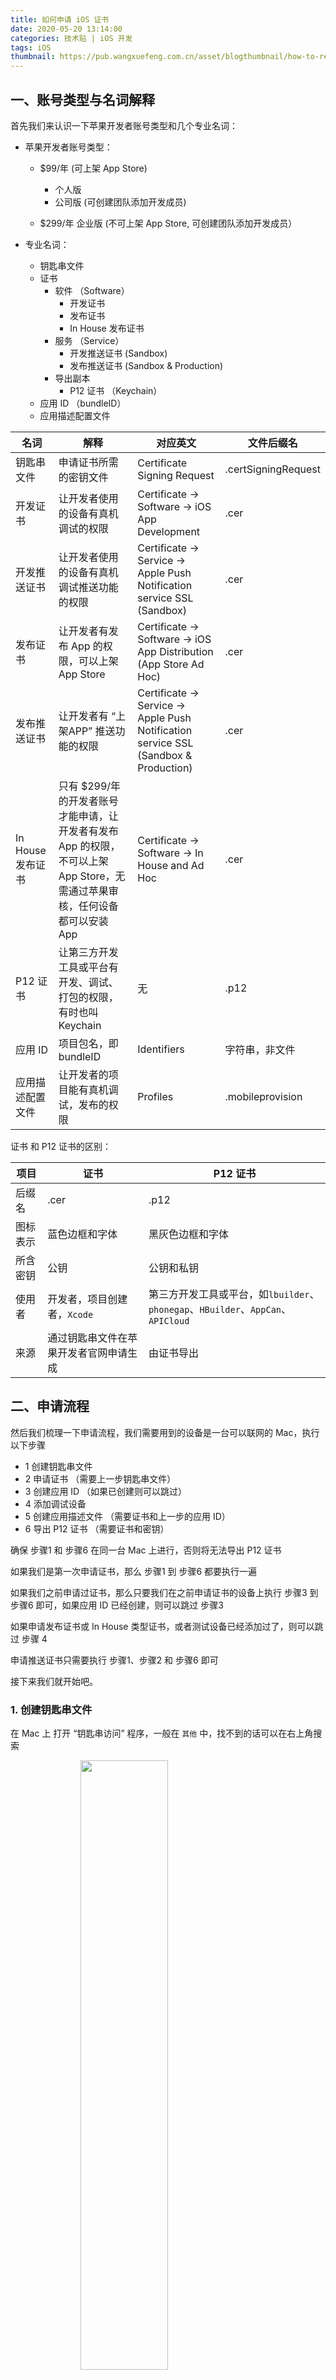 ```yaml
---
title: 如何申请 iOS 证书
date: 2020-05-20 13:14:00
categories: 技术贴 | iOS 开发
tags: iOS
thumbnail: https://pub.wangxuefeng.com.cn/asset/blogthumbnail/how-to-request-the-ios-certificate/thumbnail.png
---
```


## 一、账号类型与名词解释

首先我们来认识一下苹果开发者账号类型和几个专业名词：

- 苹果开发者账号类型：

	- $99/年 (可上架 App Store)
		- 个人版
		- 公司版 (可创建团队添加开发成员)

	- $299/年 企业版 (不可上架 App Store, 可创建团队添加开发成员）


- 专业名词：

	- 钥匙串文件
	- 证书
		- 软件 （Software）
			- 开发证书
			- 发布证书
			- In House 发布证书
		- 服务 （Service）
			- 开发推送证书 (Sandbox)
			- 发布推送证书 (Sandbox & Production)
		- 导出副本
			- P12 证书 （Keychain）
	- 应用 ID （bundleID）
	- 应用描述配置文件


| 名词 | 解释 | 对应英文 | 文件后缀名 |
| - | - | - | - |
| 钥匙串文件 | 申请证书所需的密钥文件 | Certificate Signing Request | .certSigningRequest |
| 开发证书 | 让开发者使用的设备有真机调试的权限 | Certificate -> Software -> iOS App Development | .cer |
| 开发推送证书 | 让开发者使用的设备有真机调试推送功能的权限 | Certificate -> Service -> Apple Push Notification service SSL (Sandbox) | .cer |
| 发布证书 | 让开发者有发布 App 的权限，可以上架 App Store | Certificate ->  Software -> iOS App Distribution (App Store Ad Hoc)| .cer |
| 发布推送证书 | 让开发者有 “上架APP” 推送功能的权限 | Certificate -> Service ->  Apple Push Notification service SSL (Sandbox & Production)   | .cer |
| In House 发布证书 | 只有 $299/年 的开发者账号才能申请，让开发者有发布 App 的权限，不可以上架 App Store，无需通过苹果审核，任何设备都可以安装 App | Certificate -> Software ->  In House and Ad Hoc | .cer |
| P12 证书 | 让第三方开发工具或平台有开发、调试、打包的权限，有时也叫 Keychain | 无 | .p12 |
| 应用 ID | 项目包名，即 bundleID | Identifiers  | 字符串，非文件 |
| 应用描述配置文件 | 让开发者的项目能有真机调试，发布的权限 | Profiles | .mobileprovision |

证书 和 P12 证书的区别：

| 项目 | 证书 | P12 证书 |
| - | - | - |
| 后缀名 | .cer | .p12 |
| 图标表示 | 蓝色边框和字体 | 黑灰色边框和字体 |
| 所含密钥 | 公钥 | 公钥和私钥 |
| 使用者 | 开发者，项目创建者，`Xcode` | 第三方开发工具或平台，如`lbuilder`、`phonegap`、`HBuilder`、`AppCan`、`APICloud` |
| 来源 | 通过钥匙串文件在苹果开发者官网申请生成 | 由证书导出 |


## 二、申请流程

然后我们梳理一下申请流程，我们需要用到的设备是一台可以联网的 Mac，执行以下步骤

- 1 创建钥匙串文件
- 2 申请证书 （需要上一步钥匙串文件）
- 3 创建应用 ID （如果已创建则可以跳过）
- 4 添加调试设备
- 5 创建应用描述文件 （需要证书和上一步的应用 ID）
- 6 导出 P12 证书 （需要证书和密钥）

确保 步骤1 和 步骤6 在同一台 Mac 上进行，否则将无法导出 P12 证书

如果我们是第一次申请证书，那么 步骤1 到 步骤6 都要执行一遍

如果我们之前申请过证书，那么只要我们在之前申请证书的设备上执行 步骤3 到 步骤6 即可，如果应用 ID 已经创建，则可以跳过 步骤3

如果申请发布证书或 In House 类型证书，或者测试设备已经添加过了，则可以跳过 步骤 4

申请推送证书只需要执行 步骤1、步骤2 和 步骤6 即可


接下来我们就开始吧。

### 1. 创建钥匙串文件

在 Mac 上 打开 “钥匙串访问” 程序，一般在 `其他` 中，找不到的话可以在右上角搜索

<img src="https://pub.wangxuefeng.com.cn/asset/blogthumbnail/how-to-request-the-ios-certificate/0.png" width="50%" style="display:block;margin:0 auto;min-width: 280px">

然后点击右上方钥匙串访问栏->证书助理->从证书颁发机构请求证书…

<img src="https://pub.wangxuefeng.com.cn/asset/blogthumbnail/how-to-request-the-ios-certificate/0-1.png" width="50%" style="display:block;margin:0 auto;min-width: 280px">

填写一个邮箱地址，选择 “存储到磁盘”，点击继续

<img src="https://pub.wangxuefeng.com.cn/asset/blogthumbnail/how-to-request-the-ios-certificate/0-2.png" width="50%" style="display:block;margin:0 auto;min-width: 280px">

文件名称为 `CertificateSigningRequest.certSigningRequest`，选择保存位置，点击 “存储” 保存到指定路径下，钥匙串文件就创建完成了。

<div style="width: 100%;display: flex;justify-content: center;flex-wrap: wrap;">
	<img src="https://pub.wangxuefeng.com.cn/asset/blogthumbnail/how-to-request-the-ios-certificate/0-3.png" style="display:block;margin:0 10px">
	<img src="https://pub.wangxuefeng.com.cn/asset/blogthumbnail/how-to-request-the-ios-certificate/0-4.png" style="display:block;margin:0 10px">
</div>

### 2. 申请证书

登录 苹果开发者网站 `https://developer.apple.com`, 点击 `Account`

<img src="https://pub.wangxuefeng.com.cn/asset/blogthumbnail/how-to-request-the-ios-certificate/1-0.png" width="50%" style="display:block;margin:0 auto;min-width: 280px">

输入 苹果开发者帐号和密码 登录

<img src="https://pub.wangxuefeng.com.cn/asset/blogthumbnail/how-to-request-the-ios-certificate/1-1.png" width="50%" style="display:block;margin:0 auto;min-width: 280px">

在左侧菜单栏中或者中间内容区域点击 `Certificates, Identifiers & Profiles` 进入 “证书、ID、描述文件” 管理

<img src="https://pub.wangxuefeng.com.cn/asset/blogthumbnail/how-to-request-the-ios-certificate/1-2.png" width="50%" style="display:block;margin:0 auto;min-width: 280px">

在证书管理页面，可以看到所有已经申请的证书及描述文件；在 `Certificates`栏目下点击页面的加号来创建一个新的证书：

<img src="https://pub.wangxuefeng.com.cn/asset/blogthumbnail/how-to-request-the-ios-certificate/1-3.png" width="50%" style="display:block;margin:0 auto;min-width: 280px">


如果我们要申请 APP 开发证书，则在 `Software` 栏下选中我们要申请的证书类型， 

- 如果我们的账号类型是 **$99/年**,

	- 如果我们是 **Xcode** 原生开发，则选择对应的 开发证书 `Apple Development` 或发布证书 `Apple Distribution`
	- 否则我们 开发证书选择 `iOS App Development` , 发布证书选择 `iOS Distribution (App Store and Ad Hoc)`

- 如果我们的账号类型是 **$299/年**,

	- 选择 **In House and Ad Hoc**


<img src="https://pub.wangxuefeng.com.cn/asset/blogthumbnail/how-to-request-the-ios-certificate/1-4-software.png" width="50%" style="display:block;margin:0 auto;min-width: 280px">

如果我们要申请 推送服务 证书，则在 `Service` 栏下选中我们要申请的证书类型

- 开发推送证书选择 `Apple Push Notification service SSL (Sandbox)`
- 发布推送证书选择 `Apple Push Notification service SSL (Sandbox & Production)`

<img src="https://pub.wangxuefeng.com.cn/asset/blogthumbnail/how-to-request-the-ios-certificate/1-4-service.png" width="50%" style="display:block;margin:0 auto;min-width: 280px">

然后点击 `Continue`：


接下来需要用到 步骤1 生成的证书请求文件，也就是钥匙串文件，点击 `Choose File...` 选择刚刚保存到本地的 `CertificateSigningRequest.certSigningRequest` 文件，点击 `Continue` 生成证书文件：

<img src="https://pub.wangxuefeng.com.cn/asset/blogthumbnail/how-to-request-the-ios-certificate/1-5.png" width="50%" style="display:block;margin:0 auto;min-width: 280px">

生成证书后选择 `Download` 将证书下到本地：

<img src="https://pub.wangxuefeng.com.cn/asset/blogthumbnail/how-to-request-the-ios-certificate/1-6.png" width="50%" style="display:block;margin:0 auto;min-width: 280px">

### 3. 创建应用 ID （App ID，Bundle ID）

选择页面的 `Identifiers` 可查看到已申请的所有 App 应用标识，点击页面上的加号来创建一个新的应用标识：

<img src="https://pub.wangxuefeng.com.cn/asset/blogthumbnail/how-to-request-the-ios-certificate/3-0.png" width="50%" style="display:block;margin:0 auto;min-width: 280px">

选择标识类型为 `App IDs`，然后点击 `Continue`

<img src="https://pub.wangxuefeng.com.cn/asset/blogthumbnail/how-to-request-the-ios-certificate/3-1.png" width="50%" style="display:block;margin:0 auto;min-width: 280px">

平台选择 `iOS，tvOS，watchOS`，Bundle ID 选择 `Explicit`，在 `Description`中填写描述，然后填写 `Bundle ID`，`Bundle ID` 要保持唯一性，建议填写反域名加应用标识的格式 如：`com.xxx.myappname`， 然后点击 `Continue`

注意：在第三方开发平台中 App 提交云端打包时界面上的 AppID 栏或者在证书配置里填写的就是这个 `Bundle ID`

<img src="https://pub.wangxuefeng.com.cn/asset/blogthumbnail/how-to-request-the-ios-certificate/3-2.png" width="50%" style="display:block;margin:0 auto;min-width: 280px">

接下来需要选择应用需要使用的服务（如需要使用到消息推送功能，则选择`Push Notifications`），然后点击 `Continue`
注意：如果 App 要上架 App Store, 用不到的服务一定不要勾选，以免响应审核

<img src="https://pub.wangxuefeng.com.cn/asset/blogthumbnail/how-to-request-the-ios-certificate/3-3.png" width="50%" style="display:block;margin:0 auto;min-width: 280px">


确认后选择提交，回到 `identifiers` 页面即可看到刚创建的应用 ID：

<img src="https://pub.wangxuefeng.com.cn/asset/blogthumbnail/how-to-request-the-ios-certificate/3-4.png" width="50%" style="display:block;margin:0 auto;min-width: 280px">


至此，应用 ID 已经创建完毕。


### 4. 添加调试设备

开发描述文件必须绑定调试设备，只有授权的设备才可以直接安装 App，所以在申请开发描述文件之前，先添加调试的设备，如果已经添加设备，可跳过此步骤。
在证书管理页面选择 `Devices`，可查看到已添加的所有设备信息，点击页面上的加号来添加一个新设备：

<img src="https://pub.wangxuefeng.com.cn/asset/blogthumbnail/how-to-request-the-ios-certificate/4-0.png" width="50%" style="display:block;margin:0 auto;min-width: 280px">


填写设备名称 和 UDID（设备标识）：

<img src="https://pub.wangxuefeng.com.cn/asset/blogthumbnail/how-to-request-the-ios-certificate/4-1.png" width="50%" style="display:block;margin:0 auto;min-width: 280px">


获取设备UDID方法，将设备连接到电脑，启动 iTunes，点击此区域可切换显示设备的 UDID，右键选择复制，输入完成后，点击 `Continue` 继续完成添加即可；

接下来继续申请描述文件

### 5. 创建应用描述文件

在证书管理页面选择 `Profile`，可查看到已申请的所有描述文件，点击页面上的加号来添加一个新的描述文件：

<img src="https://pub.wangxuefeng.com.cn/asset/blogthumbnail/how-to-request-the-ios-certificate/5-0.png" width="50%" style="display:block;margin:0 auto;min-width: 280px">

选择我们要创建的描述文件类型，

- 如果我们的账号类型是 **$99/年**,

	- 如果我们要创建**开发描述文件**，则在 `Development` 栏下选中 `iOS App Development`

	- 如果我们要创建**发布描述文件**，则在 `Distribution`栏下选中 `App Store`


- 如果我们的账号类型是 **$299/年**,

	- 在 `Distribution`栏下选择 **In House**


点击`Continue`按钮：

<div style="width: 100%;display: flex;justify-content: center;flex-wrap: wrap;">
	<img src="https://pub.wangxuefeng.com.cn/asset/blogthumbnail/how-to-request-the-ios-certificate/5-1.png" width="50%" style="display:block;margin:0 auto;min-width: 280px">
	<img src="https://pub.wangxuefeng.com.cn/asset/blogthumbnail/how-to-request-the-ios-certificate/5-1-inhouse.png" width="50%" style="display:block;margin:0 auto;min-width: 280px">
</div>

这里要选择 步骤3 创建的 应用 ID （App ID，Bundle ID），点击`Continue`：

<img src="https://pub.wangxuefeng.com.cn/asset/blogthumbnail/how-to-request-the-ios-certificate/5-2.png" width="50%" style="display:block;margin:0 auto;min-width: 280px">

接下来选择需要绑定的证书，也就是 步骤2 申请的证书， 点击`Continue`：

<img src="https://pub.wangxuefeng.com.cn/asset/blogthumbnail/how-to-request-the-ios-certificate/5-3.png" width="50%" style="display:block;margin:0 auto;min-width: 280px">

从2020年春季开始，只有具有关联的部署描述的应用ID才有资格生成新的 In House 配置文件。

<img src="https://pub.wangxuefeng.com.cn/asset/blogthumbnail/how-to-request-the-ios-certificate/5-3-nocer.png" width="50%" style="display:block;margin:0 auto;min-width: 280px">

如果要创建的是开发描述文件，则要选择授权调试设备，这里建议直接勾选 `Select All`，点击 `Continue`：

<img src="https://pub.wangxuefeng.com.cn/asset/blogthumbnail/how-to-request-the-ios-certificate/5-4.png" width="50%" style="display:block;margin:0 auto;min-width: 280px">

输入描述文件的名称, 点击 `Generate` 生成描述文件：

<img src="https://pub.wangxuefeng.com.cn/asset/blogthumbnail/how-to-request-the-ios-certificate/5-5.png" width="50%" style="display:block;margin:0 auto;min-width: 280px">

点击 `Download` 下载保存开发描述文件（文件后缀为 .mobileprovision）

<img src="https://pub.wangxuefeng.com.cn/asset/blogthumbnail/how-to-request-the-ios-certificate/5-6.png" width="50%" style="display:block;margin:0 auto;min-width: 280px">

至此，对应的描述文件（.mobileprovision) 创建完成;


### 6. 导出 P12 证书


双击 步骤2 下载的证书, 打开证书将其安装到钥匙串，若弹出安装提示，选择安装到`登录`，在钥匙串中找到安装的证书

若提示此证书是由未知颁发机构签名的

请下载` Apple Worldwide Developer Relations Certification Authority`证书进行安装

地址[http://developer.apple.com/certificationauthority/AppleWWDRCA.cer](http://developer.apple.com/certificationauthority/AppleWWDRCA.cer)

在左边选择 `登录` 和 `我的证书`，找到证书，在证书上面点击鼠标右键，然后在菜单中选择导出证书，如图：

<img src="https://pub.wangxuefeng.com.cn/asset/blogthumbnail/how-to-request-the-ios-certificate/6-0.png" style="display:block;margin:0 auto;min-width: 280px">

在弹出页面中指定证书名，点击存储，然后输入证书密码（此密码在第三方开发平台页面输入），点击好，生成 p12 格式证书。

<img src="https://pub.wangxuefeng.com.cn/asset/blogthumbnail/how-to-request-the-ios-certificate/6-1.png" style="display:block;margin:0 auto;min-width: 280px">

至此，我们现在 有了 

- 1. 钥匙串文件
- 2. 证书（或推送证书），分**[开发，发布，In House]**类型
- 3. 应用 ID （Bundle ID）
- 4. 证书导出的 P12证书（或推送证书导出的 推送P12证书），分**[开发，发布，In House]**类型
- 5. 应用描述文件，分**[开发，发布，In House]**类型

一般第三方平台所需要的是 `证书导出的 P12证书` 和 `应用描述文件`，同时需要填写 `应用 ID` 和导出 P12 证书时设置的密码。


### 参考资料
- [苹果开发者账号的区别，发布方式In-House和Ad Hoc区别](https://blog.csdn.net/weixin_34408717/article/details/90338084?utm_medium=distribute.pc_relevant.none-task-blog-baidujs-2)
- [iOS证书(.p12)和描述文件(.mobileprovision)申请](https://ask.dcloud.net.cn/article/152)
- [iOS证书及描述文件制作流程](https://docs.apicloud.com/Dev-Guide/iOS-License-Application-Guidance#2)